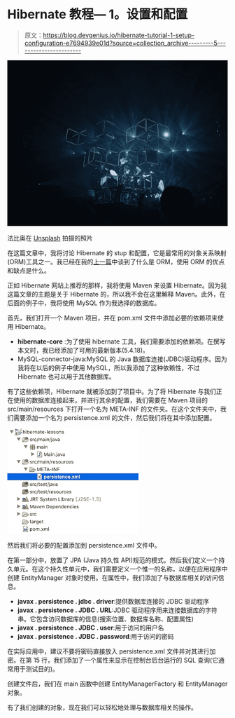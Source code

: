 # Hibernate 教程— 1。设置和配置

> 原文：<https://blog.devgenius.io/hibernate-tutorial-1-setup-configuration-e7694939e01d?source=collection_archive---------5----------------------->

![](img/c6e2ceb824e9d66d26714ccb72d9a907.png)

法比奥在 [Unsplash](https://unsplash.com/s/photos/database?utm_source=unsplash&utm_medium=referral&utm_content=creditCopyText) 拍摄的照片

在这篇文章中，我将讨论 Hibernate 的 stup 和配置，它是最常用的对象关系映射(ORM)工具之一。我已经在我的[上一篇](https://medium.com/dev-genius/what-is-object-relational-mapping-orm-177b8ab54d85)中谈到了什么是 ORM，使用 ORM 的优点和缺点是什么。

正如 Hibernate 网站上推荐的那样，我将使用 Maven 来设置 Hibernate。因为我这篇文章的主题是关于 Hibernate 的，所以我不会在这里解释 Maven。此外，在后面的例子中，我将使用 MySQL 作为我选择的数据库。

首先，我们打开一个 Maven 项目，并在 pom.xml 文件中添加必要的依赖项来使用 Hibernate。

*   **hibernate-core** :为了使用 hibernate 工具，我们需要添加的依赖项。在撰写本文时，我已经添加了可用的最新版本(5.4.18)。
*   MySQL-connector-java:MySQL 的 Java 数据库连接(JDBC)驱动程序。因为我将在以后的例子中使用 MySQL，所以我添加了这种依赖性，不过 Hibernate 也可以用于其他数据库。

有了这些依赖项，Hibernate 就被添加到了项目中。为了将 Hibernate 与我们正在使用的数据库连接起来，并进行其余的配置，我们需要在 Maven 项目的 src/main/resources 下打开一个名为 META-INF 的文件夹。在这个文件夹中，我们需要添加一个名为 persistence.xml 的文件，然后我们将在其中添加配置。

![](img/528cd88f44caa0466fa4e67a7fa9ad2d.png)

然后我们将必要的配置添加到 persistence.xml 文件中。

在第一部分中，放置了 JPA (Java 持久性 API)规范的模式。然后我们定义一个持久单元。在这个持久性单元中，我们需要定义一个惟一的名称，以便在应用程序中创建 EntityManager 对象时使用。在属性中，我们添加了与数据库相关的访问信息。

*   **javax . persistence . jdbc . driver**:提供数据库连接的 JDBC 驱动程序
*   **javax . persistence . JDBC . URL**:JDBC 驱动程序用来连接数据库的字符串。它包含访问数据库的信息(搜索位置、数据库名称、配置属性)
*   **javax . persistence . JDBC . user**:用于访问的用户名
*   **javax . persistence . JDBC . password**:用于访问的密码

在实际应用中，建议不要将密码直接放入 persistence.xml 文件并对其进行加密。在第 15 行，我们添加了一个属性来显示在控制台后台运行的 SQL 查询(它通常用于测试目的)。

创建文件后，我们在 main 函数中创建 EntityManagerFactory 和 EntityManager 对象。

有了我们创建的对象，现在我们可以轻松地处理与数据库相关的操作。